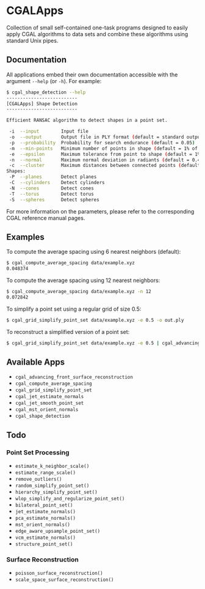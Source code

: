 # CGALApps

Collection of small self-contained one-task programs designed to
easily apply CGAL algorithms to data sets and combine these algorithms
using standard Unix pipes.

## Documentation

All applications embed their own documentation accessible with the
argument `--help` (or `-h`). For example:

```sh
$ cgal_shape_detection --help
--------------------------
[CGALApps] Shape Detection
--------------------------

Efficient RANSAC algorithm to detect shapes in a point set.

 -i  --input        Input file
 -o  --output       Output file in PLY format (default = standard output)
 -p  --probability  Probability for search endurance (default = 0.05)
 -m  --min-points   Minimum number of points in shape (default = 1% of total)
 -e  --epsilon      Maximum tolerance from point to shape (default = 1% of bounding box diagonal)
 -n  --normal       Maximum normal deviation in radiants (default = 0.45)
 -c  --cluster      Maximum distances between connected points (default = 1% of bounding box diagonal)
Shapes:
 -P  --planes       Detect planes
 -C  --cylinders    Detect cylinders
 -N  --cones        Detect cones
 -T  --torus        Detect torus
 -S  --spheres      Detect spheres
```
For more information on the parameters, please refer to the
corresponding CGAL reference manual pages.

## Examples

To compute the average spacing using 6 nearest neighbors (default):

```sh
$ cgal_compute_average_spacing data/example.xyz
0.048374
```

To compute the average spacing using 12 nearest neighbors:

```sh
$ cgal_compute_average_spacing data/example.xyz -n 12
0.072842
```

To simplify a point set using a regular grid of size 0.5:

```sh
$ cgal_grid_simplify_point_set data/example.xyz -e 0.5 -o out.ply
```

To reconstruct a simplified version of a point set:

```sh
$ cgal_grid_simplify_point_set data/example.xyz -e 0.5 | cgal_advancing_front_surface_reconstruction -o reco.off
```

## Available Apps

* `cgal_advancing_front_surface_reconstruction`
* `cgal_compute_average_spacing`
* `cgal_grid_simplify_point_set`
* `cgal_jet_estimate_normals`
* `cgal_jet_smooth_point_set`
* `cgal_mst_orient_normals`
* `cgal_shape_detection`

## Todo

### Point Set Processing

* `estimate_k_neighbor_scale()`
* `estimate_range_scale()`
* `remove_outliers()`
* `random_simplify_point_set()`
* `hierarchy_simplify_point_set()`
* `wlop_simplify_and_regularize_point_set()`
* `bilateral_point_set()`
* `jet_estimate_normals()`
* `pca_estimate_normals()`
* `mst_orient_normals()`
* `edge_aware_upsample_point_set()`
* `vcm_estimate_normals()`
* `structure_point_set()`

### Surface Reconstruction

* `poisson_surface_reconstruction()`
* `scale_space_surface_reconstruction()`
